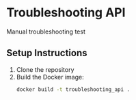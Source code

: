 # Troubleshooting API
Manual troubleshooting test

## Setup Instructions

1. Clone the repository
2. Build the Docker image:
   ```bash
   docker build -t troubleshooting_api .
